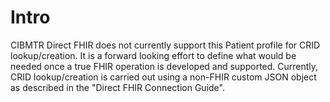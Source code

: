 # Intro
CIBMTR Direct FHIR does not currently support this Patient profile for CRID lookup/creation.
It is a forward looking effort to define what would be needed once a true FHIR operation is 
developed and supported. Currently, CRID lookup/creation is carried out using a non-FHIR custom JSON object
as described in the "Direct FHIR Connection Guide".
